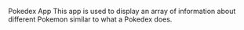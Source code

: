 Pokedex App
This app is used to display an array of information about different Pokemon similar to what a Pokedex does. 
